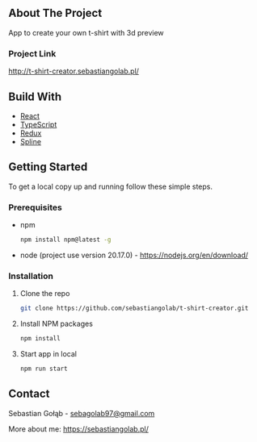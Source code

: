 <!-- ABOUT THE PROJECT -->

## About The Project

App to create your own t-shirt with 3d preview

### Project Link

http://t-shirt-creator.sebastiangolab.pl/

<!-- BUILD WITH -->

## Build With

<ul>
  <li><a href="#built-with">React</a></li>
  <li><a href="#built-with">TypeScript</a></li>
  <li><a href="#built-with">Redux</a></li>
  <li><a href="#built-with">Spline</a></li>
</ul>

<!-- GETTING STARTED -->

## Getting Started

To get a local copy up and running follow these simple steps.

### Prerequisites

-  npm

   ```sh
   npm install npm@latest -g
   ```

-  node (project use version 20.17.0) - https://nodejs.org/en/download/

### Installation

1. Clone the repo
   ```sh
   git clone https://github.com/sebastiangolab/t-shirt-creator.git
   ```
2. Install NPM packages

   ```sh
   npm install
   ```

3. Start app in local
   ```sh
   npm run start
   ```

<!-- CONTACT -->

## Contact

Sebastian Gołąb - sebagolab97@gmail.com

More about me: https://sebastiangolab.pl/
